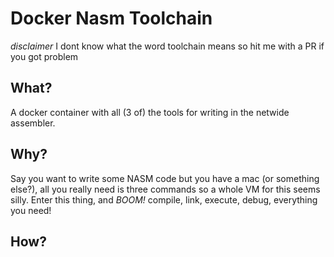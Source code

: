 # Docker Nasm Toolchain

*disclaimer* I dont know what the word toolchain means so hit me with a PR if you got problem

## What?

A docker container with all (3 of) the tools for writing in the netwide assembler.

## Why?

Say you want to write some NASM code but you have a mac (or something else?), all you really need is three commands so a whole VM for this seems silly. Enter this thing, and *BOOM!* compile, link, execute, debug, everything you need!

## How?
